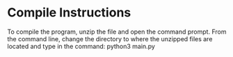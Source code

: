 # Compile Instructions

To compile the program, unzip the file and open the command prompt. From the command line, change the directory to where the unzipped files are located and type in the command: python3 main.py

